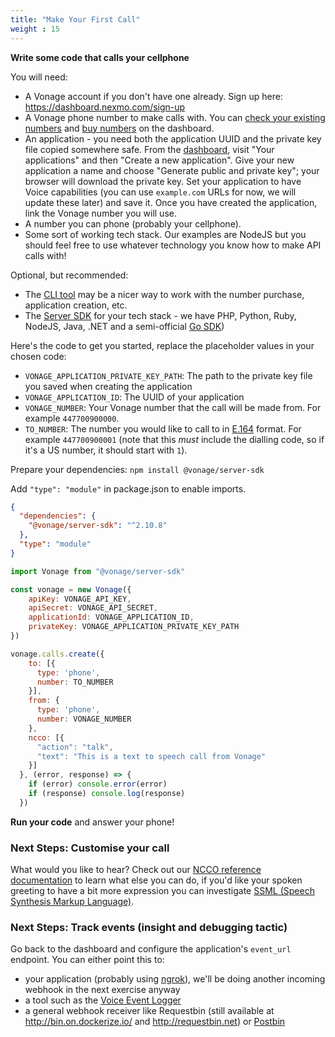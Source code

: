 ```yaml
---
title: "Make Your First Call"
weight : 15
---
```


**Write some code that calls your cellphone**

You will need:

* A Vonage account if you don't have one already. Sign up here: <https://dashboard.nexmo.com/sign-up>
* A Vonage phone number to make calls with. You can [check your existing numbers](https://dashboard.nexmo.com/your-numbers) and [buy numbers](https://dashboard.nexmo.com/buy-numbers) on the dashboard.
* An application - you need both the application UUID and the private key file copied somewhere safe. From the [dashboard](https://dashboard.nexmo.com), visit "Your applications" and then "Create a new application". Give your new application a name and choose "Generate public and private key"; your browser will download the private key. Set your application to have Voice capabilities (you can use `example.com` URLs for now, we will update these later) and save it. Once you have created the application, link the Vonage number you will use.
* A number you can phone (probably your cellphone).
* Some sort of working tech stack. Our examples are NodeJS but you should feel free to use whatever technology you know how to make API calls with!

Optional, but recommended:

* The [CLI tool](https://developer.nexmo.com/tools) may be a nicer way to work with the number purchase, application creation, etc.
* The [Server SDK](https://developer.nexmo.com/tools) for your tech stack - we have PHP, Python, Ruby, NodeJS, Java, .NET and a semi-official [Go SDK](https://github.com/nexmo-community/nexmo-go))

Here's the code to get you started, replace the placeholder values in your chosen code:

 * `VONAGE_APPLICATION_PRIVATE_KEY_PATH`: The path to the private key file you saved when creating the application
 * `VONAGE_APPLICATION_ID`: The UUID of your application
 * `VONAGE_NUMBER`: Your Vonage number that the call will be made from. For example `447700900000`.
 * `TO_NUMBER`: The number you would like to call to in [E.164](https://en.wikipedia.org/wiki/E.164) format. For example `447700900001` (note that this _must_ include the dialling code, so if it's a US number, it should start with `1`).

Prepare your dependencies: `npm install @vonage/server-sdk`

Add `"type": "module"` in package.json to enable imports.

```json
{
  "dependencies": {
    "@vonage/server-sdk": "^2.10.8"
  },
  "type": "module"
}
```

```js
import Vonage from "@vonage/server-sdk"

const vonage = new Vonage({
    apiKey: VONAGE_API_KEY,
    apiSecret: VONAGE_API_SECRET,
    applicationId: VONAGE_APPLICATION_ID,
    privateKey: VONAGE_APPLICATION_PRIVATE_KEY_PATH
})

vonage.calls.create({
    to: [{
      type: 'phone',
      number: TO_NUMBER
    }],
    from: {
      type: 'phone',
      number: VONAGE_NUMBER
    },
    ncco: [{
      "action": "talk",
      "text": "This is a text to speech call from Vonage"
    }]
  }, (error, response) => {
    if (error) console.error(error)
    if (response) console.log(response)
  })
```

**Run your code** and answer your phone!

### Next Steps: Customise your call

What would you like to hear? Check out our [NCCO reference documentation](https://developer.vonage.com/voice/voice-api/ncco-reference) to learn what else you can do, if you'd like your spoken greeting to have a bit more expression you can investigate [SSML (Speech Synthesis Markup Language)](https://developer.vonage.com/voice/voice-api/guides/customizing-tts).

### Next Steps: Track events (insight and debugging tactic)

Go back to the dashboard and configure the application's `event_url` endpoint. You can either point this to:

* your application (probably using [ngrok](https://ngrok.com)), we'll be doing another incoming webhook in the next exercise anyway
* a tool such as the [Voice Event Logger](https://github.com/Nexmo/voice-event-logger)
* a general webhook receiver like Requestbin (still available at <http://bin.on.dockerize.io/> and <http://requestbin.net>) or [Postbin](https://postb.in/)

